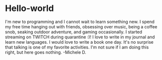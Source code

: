# Hello-world
I'm new to programming and I cannot wait to learn something new. I spend my free time hanging out with friends, obsessing over music, being a coffee snob, seaking outdoor adventure, and gaming occasionally. I started streaming on TWITCH during quarantine :)! I love to write in my journal and learn new languages. I would love to write a book one day. It's no surprise that talking is one of my favorite activities.
I'm not sure if I am doing this right, but here goes nothing.
-Michele D.
